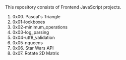 This repository consists of Frontend JavaScript projects.

1. 0x00. Pascal's Triangle
2. 0x01-lockboxes
3. 0x02-minimum_operations
4. 0x03-log_parsing
5. 0x04-utf8_validation
6. 0x05-nqueens
7. 0x06. Star Wars API
8. 0x07. Rotate 2D Matrix
